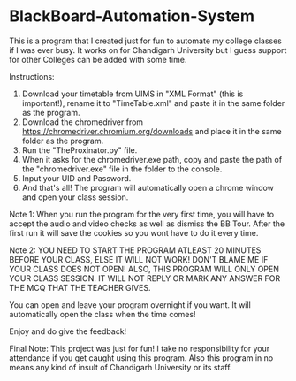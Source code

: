 # BlackBoard-Automation-System
This is a program that I created just for fun to automate my college classes if I was ever busy. It works on for Chandigarh University but I guess support for other Colleges can be added with some time.

Instructions:

1. Download your timetable from UIMS in "XML Format" (this is important!), rename it to "TimeTable.xml" and paste it in the same folder as the program.
2. Download the chromedriver from https://chromedriver.chromium.org/downloads and place it in the same folder as the program.
3. Run the "TheProxinator.py" file.
4. When it asks for the chromedriver.exe path, copy and paste the path of the "chromedriver.exe" file in the folder to the console.
5. Input your UID and Password.
6. And that's all! The program will automatically open a chrome window and open your class session.

Note 1: When you run the program for the very first time, you will have to accept the audio and video checks as well as dismiss the BB Tour. After the first run it will save the cookies so you wont have to do it every time.

Note 2: YOU NEED TO START THE PROGRAM ATLEAST 20 MINUTES BEFORE YOUR CLASS, ELSE IT WILL NOT WORK! DON'T BLAME ME IF YOUR CLASS DOES NOT OPEN! ALSO, THIS PROGRAM WILL ONLY OPEN YOUR CLASS SESSION. IT WILL NOT REPLY OR MARK ANY ANSWER FOR THE MCQ THAT THE TEACHER GIVES.

You can open and leave your program overnight if you want. It will automatically open the class when the time comes!

Enjoy and do give the feedback!

Final Note: This project was just for fun! I take no responsibility for your attendance if you get caught using this program. Also this program in no means any kind of insult of Chandigarh University or its staff.
